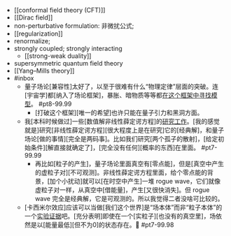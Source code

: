 - [[conformal field theory (CFT)]]
- [[Dirac field]]
- non-perturbative formulation: 非微扰公式;
- [[regularization]]
- renormalize;
- strongly coupled; strongly interacting
    - [[strong-weak duality]]
- supersymmetric quantum field theory
- [[Yang–Mills theory]]
- #inbox
    - 量子场论[兼容性]太好了，以至于很难有什么“物理定律”层面的突破。连[宇宙学]都[纳入了场论框架]，暴胀、暗物质等等都[在这个框架中寻找模型](https://www.zhihu.com/question/453546423/answer/1825929609)。 #pt8-99.99
        - [打破这个框架][唯一的希望]也许只能在量子引力和黑洞方面。
    - 我[本科时候做过]一些[数值解非线性薛定谔方程]的[研究工作](https://www.zhihu.com/question/490160879/answer/2151791686)。[我的感觉就是]研究[非线性薛定谔方程][很大程度上是在研究]它的[经典解]，和量子场论[做的事情][完全是两码事]。比如我们研究[两个孤子的散射]，[给定初始条件][解直接就确定了]，[完全没有任何][概率的东西]在里面。 #pt7-99.99
        - 再比如[粒子的产生]，量子场论里面真空有[零点能]，但是[真空中产生的虚粒子对][不可观测]。非线性薛定谔方程里面，给个零点能的背景，[加个小扰动]就可以[在时空中产生]一堆 rogue wave，它们就像虚粒子对一样，从真空中[借能量]，产生[又很快消失]。但 rogue wave 完全是经典解，它是可观测的。所以我觉得二者没啥可比较的。
    - [卡西米尔效应]应该可以当做[我们这个世界]是“场本体”而非“粒子本体”的一个[实验证据](https://www.zhihu.com/pin/1428512549964419072)吧。[充分表明]即使在一个[实粒子][也没有的真空里]，场依然是以[能量最低][但不为0]的状态存在。🤔 #pt7-99.98
